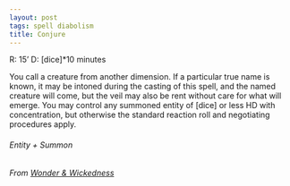 ```yaml
---
layout: post
tags: spell diabolism
title: Conjure
---
```


R: 15’		D: [dice]*10 minutes

You call a creature from another dimension. If a particular true name is known, it may be intoned during the casting of this spell, and the named creature will come, but the veil may also be rent without care for what will emerge. You may control any summoned entity of [dice] or less HD with concentration, but otherwise the standard reaction roll and negotiating procedures apply.

###### Entity + Summon
###### From [Wonder & Wickedness](https://www.drivethrurpg.com/product/145647/Wonder--Wickedness)
